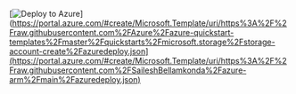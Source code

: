 
[![Deploy to Azure](https://aka.ms/deploytoazurebutton)](https://portal.azure.com/#create/Microsoft.Template/uri/https%3A%2F%2Fraw.githubusercontent.com%2FAzure%2Fazure-quickstart-templates%2Fmaster%2Fquickstarts%2Fmicrosoft.storage%2Fstorage-account-create%2Fazuredeploy.json](https://portal.azure.com/#create/Microsoft.Template/uri/https%3A%2F%2Fraw.githubusercontent.com%2FSaileshBellamkonda%2Fazure-arm%2Fmain%2Fazuredeploy.json)
